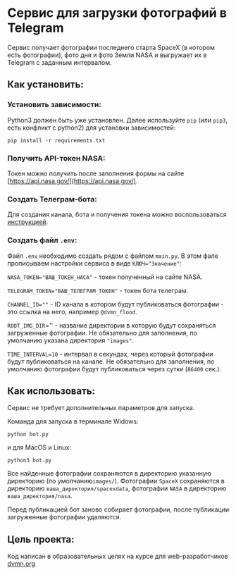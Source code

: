 # Сервис для загрузки фотографий в Telegram

Сервис получает фотографии последнего старта SpaceX (в котором есть фотографии), фото дня и фото Земли NASA и выгружает их в Telegram с заданным интервалом.

## Как установить:

### Установить зависимости:

 Python3 должен быть уже установлен. Далее используйте `pip` (или `pip3`, есть конфликт с python2) для установки зависимостей:

```
pip install -r requirements.txt
```

### Получить API-токен NASA:

Токен можно получить после заполнения формы на сайте [https://api.nasa.gov/](https://api.nasa.gov/).

### Создать Телеграм-бота:
Для создания канала, бота и получения токена можно воспользоваться [инструкцией](https://smmplanner.com/blog/otlozhennyj-posting-v-telegram/).


### Создать файл `.env`:

Файл `.env` необходимо создать рядом с файлом `main.py`. В этом фале прописываем настройки сервиса в виде `КЛЮЧ="Значение"`:

`NASA_TOKEN="ВАШ_ТОКЕН_НАСА"` - токен полученный на сайте NASA.

`TELEGRAM_TOKEN="ВАШ_ТЕЛЕГРАМ_ТОКЕН"` - токен бота телеграм.

`CHANNEL_ID=""` - ID канала в котором будут публиковаться фотографии - это ссылка на него, например `@dvmn_flood`.

`ROOT_IMG_DIR`='' - название директории в которую будут сохраняться загруженные фотографии. Не обязательно для заполнения, по умолчанию указана директория `"images"`.

`TIME_INTERVAL=10` - интервал в секундах, через который фотографии будут публиковаться на канале. Не обязательно для заполнения, по умолчанию фотографии будут публиковаться через сутки (`86400` сек.).

## Как использовать:

Сервис не требует дополнительных параметров для запуска.

Команда для запуска в терминале Widows:

```
python bot.py
```

и для MacOS и Linux:

```
python3 bot.py
```

Все найденные фотографии сохраняются в директорию указанную директорию (по умолчанию`images/`). Фотографии `SpaceX` сохраняются в директорию `ваша_директория/spacexdata`, фотографии `NASA` в директорию `ваша_директория/nasa`.

Перед публикацией бот заново собирает фотографии, после публикации загруженные фотографии удаляются.


## Цель проекта:

Код написан в образовательных целях на курсе для web-разработчиков [dvmn.org](https://dvmn.org/)
